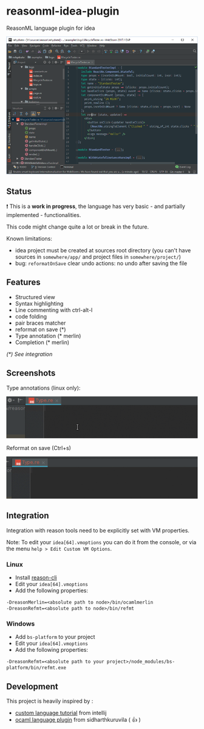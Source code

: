 # reasonml-idea-plugin
ReasonML language plugin for idea

![screenshot](webstorm.png)

## Status

:exclamation: This is a **work in progress**, the language has very basic - and partially implemented - functionalities.

This code might change quite a lot or break in the future.

Known limitations:
- idea project must be created at sources root directory (you can't have sources in `somewhere/app/` and project files in `somewhere/project/`)
- bug: `reformatOnSave` clear undo actions: no undo after saving the file 

## Features

- Structured view
- Syntax highlighting
- Line commenting with ctrl-alt-l
- code folding
- pair braces matcher
- reformat on save (*)
- Type annotation (* merlin)
- Completion (* merlin)

_(*) See integration_

## Screenshots

Type annotations (linux only):

![type](type.gif)

Reformat on save (Ctrl+s)

![refmt](refmt.gif)

## Integration

Integration with reason tools need to be explicitly set with VM properties.

Note: To edit your `idea[64].vmoptions` you can do it from the console, 
or via the menu `help > Edit Custom VM Options`. 

### Linux

- Install [reason-cli](https://github.com/reasonml/reason-cli)
- Edit your `idea[64].vmoptions`
- Add the following properties:
```properties
-DreasonMerlin=<absolute path to node>/bin/ocamlmerlin
-DreasonRefmt=<absolute path to node>/bin/refmt
```

### Windows

- Add `bs-platform` to your project
- Edit your `idea[64].vmoptions`
- Add the following properties:
```properties
-DreasonRefmt=<absolute path to your project>/node_modules/bs-platform/bin/refmt.exe
```

## Development

This project is heavily inspired by :
- [custom language tutorial](http://www.jetbrains.org/intellij/sdk/docs/tutorials/custom_language_support_tutorial.html) from intellij
- [ocaml language plugin](https://github.com/sidharthkuruvila/ocaml-ide) from sidharthkuruvila ( :+1: )
